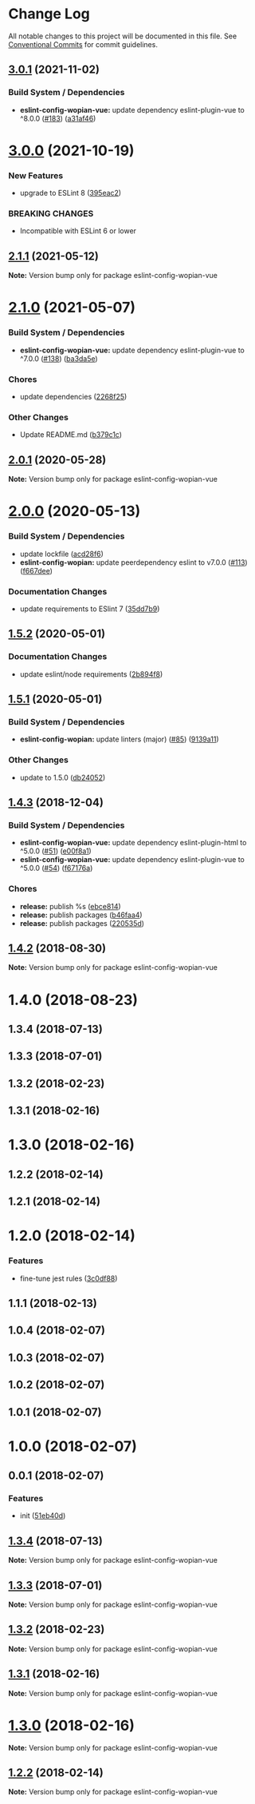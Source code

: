 # Change Log

All notable changes to this project will be documented in this file.
See [Conventional Commits](https://conventionalcommits.org) for commit guidelines.

## [3.0.1](https://github.com/wopian/eslint-config-wopian/compare/v3.0.0...v3.0.1) (2021-11-02)


### Build System / Dependencies

* **eslint-config-wopian-vue:** update dependency eslint-plugin-vue to ^8.0.0 ([#183](https://github.com/wopian/eslint-config-wopian/issues/183)) ([a31af46](https://github.com/wopian/eslint-config-wopian/commit/a31af46))





# [3.0.0](https://github.com/wopian/eslint-config-wopian/compare/v2.1.1...v3.0.0) (2021-10-19)


### New Features

* upgrade to ESLint 8 ([395eac2](https://github.com/wopian/eslint-config-wopian/commit/395eac2))


### BREAKING CHANGES

* Incompatible with ESLint 6 or lower





## [2.1.1](https://github.com/wopian/eslint-config-wopian/tree/master/packages/eslint-config-wopian-vue/compare/v2.1.0...v2.1.1) (2021-05-12)

**Note:** Version bump only for package eslint-config-wopian-vue





# [2.1.0](https://github.com/wopian/eslint-config-wopian/tree/master/packages/eslint-config-wopian-vue/compare/v2.0.1...v2.1.0) (2021-05-07)


### Build System / Dependencies

* **eslint-config-wopian-vue:** update dependency eslint-plugin-vue to ^7.0.0 ([#138](https://github.com/wopian/eslint-config-wopian/tree/master/packages/eslint-config-wopian-vue/issues/138)) ([ba3da5e](https://github.com/wopian/eslint-config-wopian/tree/master/packages/eslint-config-wopian-vue/commit/ba3da5e))


### Chores

* update dependencies ([2268f25](https://github.com/wopian/eslint-config-wopian/tree/master/packages/eslint-config-wopian-vue/commit/2268f25))


### Other Changes

* Update README.md ([b379c1c](https://github.com/wopian/eslint-config-wopian/tree/master/packages/eslint-config-wopian-vue/commit/b379c1c))





## [2.0.1](https://github.com/wopian/eslint-config-wopian/tree/master/packages/eslint-config-wopian-vue/compare/v2.0.0...v2.0.1) (2020-05-28)

**Note:** Version bump only for package eslint-config-wopian-vue





# [2.0.0](https://github.com/wopian/eslint-config-wopian/tree/master/packages/eslint-config-wopian-vue/compare/v1.5.2...v2.0.0) (2020-05-13)


### Build System / Dependencies

* update lockfile ([acd28f6](https://github.com/wopian/eslint-config-wopian/tree/master/packages/eslint-config-wopian-vue/commit/acd28f6))
* **eslint-config-wopian:** update peerdependency eslint to v7.0.0 ([#113](https://github.com/wopian/eslint-config-wopian/tree/master/packages/eslint-config-wopian-vue/issues/113)) ([f667dee](https://github.com/wopian/eslint-config-wopian/tree/master/packages/eslint-config-wopian-vue/commit/f667dee))


### Documentation Changes

* update requirements to ESlint 7 ([35dd7b9](https://github.com/wopian/eslint-config-wopian/tree/master/packages/eslint-config-wopian-vue/commit/35dd7b9))





## [1.5.2](https://github.com/wopian/eslint-config-wopian/tree/master/packages/eslint-config-wopian-vue/compare/v1.5.1...v1.5.2) (2020-05-01)


### Documentation Changes

* update eslint/node requirements ([2b894f8](https://github.com/wopian/eslint-config-wopian/tree/master/packages/eslint-config-wopian-vue/commit/2b894f8))





## [1.5.1](https://github.com/wopian/eslint-config-wopian/tree/master/packages/eslint-config-wopian-vue/compare/v1.4.3...v1.5.1) (2020-05-01)


### Build System / Dependencies

* **eslint-config-wopian:** update linters (major) ([#85](https://github.com/wopian/eslint-config-wopian/tree/master/packages/eslint-config-wopian-vue/issues/85)) ([9139a11](https://github.com/wopian/eslint-config-wopian/tree/master/packages/eslint-config-wopian-vue/commit/9139a11))


### Other Changes

* update to 1.5.0 ([db24052](https://github.com/wopian/eslint-config-wopian/tree/master/packages/eslint-config-wopian-vue/commit/db24052))





## [1.4.3](https://github.com/wopian/eslint-config-wopian/tree/master/packages/eslint-config-wopian-vue/compare/v1.3.4...v1.4.3) (2018-12-04)


### Build System / Dependencies

* **eslint-config-wopian-vue:** update dependency eslint-plugin-html to ^5.0.0 ([#51](https://github.com/wopian/eslint-config-wopian/tree/master/packages/eslint-config-wopian-vue/issues/51)) ([e00f8a1](https://github.com/wopian/eslint-config-wopian/tree/master/packages/eslint-config-wopian-vue/commit/e00f8a1))
* **eslint-config-wopian-vue:** update dependency eslint-plugin-vue to ^5.0.0 ([#54](https://github.com/wopian/eslint-config-wopian/tree/master/packages/eslint-config-wopian-vue/issues/54)) ([f67176a](https://github.com/wopian/eslint-config-wopian/tree/master/packages/eslint-config-wopian-vue/commit/f67176a))


### Chores

* **release:** publish %s ([ebce814](https://github.com/wopian/eslint-config-wopian/tree/master/packages/eslint-config-wopian-vue/commit/ebce814))
* **release:** publish packages ([b46faa4](https://github.com/wopian/eslint-config-wopian/tree/master/packages/eslint-config-wopian-vue/commit/b46faa4))
* **release:** publish packages ([220535d](https://github.com/wopian/eslint-config-wopian/tree/master/packages/eslint-config-wopian-vue/commit/220535d))






## [1.4.2](https://github.com/wopian/eslint-config-wopian/tree/master/packages/eslint-config-wopian-vue/compare/eslint-config-wopian-vue@1.4.1...eslint-config-wopian-vue@1.4.2) (2018-08-30)

**Note:** Version bump only for package eslint-config-wopian-vue





<a name="1.4.0"></a>
# 1.4.0 (2018-08-23)



<a name="1.3.4"></a>
## 1.3.4 (2018-07-13)



<a name="1.3.3"></a>
## 1.3.3 (2018-07-01)



<a name="1.3.2"></a>
## 1.3.2 (2018-02-23)



<a name="1.3.1"></a>
## 1.3.1 (2018-02-16)



<a name="1.3.0"></a>
# 1.3.0 (2018-02-16)



<a name="1.2.2"></a>
## 1.2.2 (2018-02-14)



<a name="1.2.1"></a>
## 1.2.1 (2018-02-14)



<a name="1.2.0"></a>
# 1.2.0 (2018-02-14)


### Features

* fine-tune jest rules ([3c0df88](https://github.com/wopian/eslint-config-wopian/tree/master/packages/eslint-config-wopian-vue/commit/3c0df88))



<a name="1.1.1"></a>
## 1.1.1 (2018-02-13)



<a name="1.0.4"></a>
## 1.0.4 (2018-02-07)



<a name="1.0.3"></a>
## 1.0.3 (2018-02-07)



<a name="1.0.2"></a>
## 1.0.2 (2018-02-07)



<a name="1.0.1"></a>
## 1.0.1 (2018-02-07)



<a name="1.0.0"></a>
# 1.0.0 (2018-02-07)



<a name="0.0.1"></a>
## 0.0.1 (2018-02-07)


### Features

* init ([51eb40d](https://github.com/wopian/eslint-config-wopian/tree/master/packages/eslint-config-wopian-vue/commit/51eb40d))





<a name="1.3.4"></a>
## [1.3.4](https://github.com/wopian/eslint-config-wopian/tree/master/packages/eslint-config-wopian-vue/compare/v1.3.3...v1.3.4) (2018-07-13)




**Note:** Version bump only for package eslint-config-wopian-vue

<a name="1.3.3"></a>
## [1.3.3](https://github.com/wopian/eslint-config-wopian/tree/master/packages/eslint-config-wopian-vue/compare/v1.3.2...v1.3.3) (2018-07-01)




**Note:** Version bump only for package eslint-config-wopian-vue

<a name="1.3.2"></a>
## [1.3.2](https://github.com/wopian/eslint-config-wopian/tree/master/packages/eslint-config-wopian-vue/compare/v1.3.1...v1.3.2) (2018-02-23)




**Note:** Version bump only for package eslint-config-wopian-vue

<a name="1.3.1"></a>
## [1.3.1](https://github.com/wopian/eslint-config-wopian/tree/master/packages/eslint-config-wopian-vue/compare/v1.3.0...v1.3.1) (2018-02-16)




**Note:** Version bump only for package eslint-config-wopian-vue

<a name="1.3.0"></a>
# [1.3.0](https://github.com/wopian/eslint-config-wopian/tree/master/packages/eslint-config-wopian-vue/compare/v1.2.2...v1.3.0) (2018-02-16)




**Note:** Version bump only for package eslint-config-wopian-vue

<a name="1.2.2"></a>
## [1.2.2](https://github.com/wopian/eslint-config-wopian/tree/master/packages/eslint-config-wopian-vue/compare/v1.2.1...v1.2.2) (2018-02-14)




**Note:** Version bump only for package eslint-config-wopian-vue
